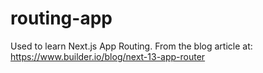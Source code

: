 # routing-app
Used to learn Next.js App Routing. From the blog article at: https://www.builder.io/blog/next-13-app-router
